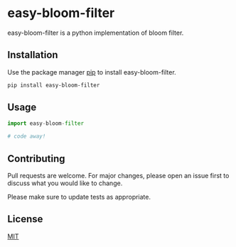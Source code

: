 

# easy-bloom-filter

easy-bloom-filter is a python implementation of bloom filter.

## Installation

Use the package manager [pip](https://pip.pypa.io/en/stable/) to install easy-bloom-filter.

```bash
pip install easy-bloom-filter
```

## Usage

```python
import easy-bloom-filter

# code away!
```

## Contributing
Pull requests are welcome. For major changes, please open an issue first to discuss what you would like to change.

Please make sure to update tests as appropriate.

## License
[MIT](https://choosealicense.com/licenses/mit/)
